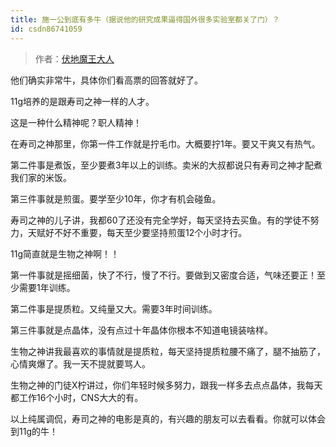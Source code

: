 ```yaml
---
title: 施一公到底有多牛（据说他的研究成果逼得国外很多实验室都关了门）？
id: csdn86741059
---
```


> 作者：[伏地魔王大人](https://www.zhihu.com/question/36553777/answer/250683981)

他们确实非常牛，具体你们看高票的回答就好了。

11g培养的是跟寿司之神一样的人才。

这是一种什么精神呢？职人精神！

在寿司之神那里，你第一件工作就是拧毛巾。大概要拧1年。要又干爽又有热气。

第二件事是煮饭，至少要煮3年以上的训练。卖米的大叔都说只有寿司之神才配煮我们家的米饭。

第三件事就是煎蛋。要学至少10年，你才有机会碰鱼。

寿司之神的儿子讲，我都60了还没有完全学好，每天坚持去买鱼。有的学徒不努力，天赋好不好不重要，每天至少要坚持煎蛋12个小时才行。

11g简直就是生物之神啊！！

第一件事就是摇细菌，快了不行，慢了不行。要做到又密度合适，气味还要正！至少需要1年训练。

第二件事是提质粒。又纯量又大。需要3年时间训练。

第三件事就是点晶体，没有点过十年晶体你根本不知道电镜装啥样。

生物之神讲我最喜欢的事情就是提质粒，每天坚持提质粒腰不痛了，腿不抽筋了，心情爽爆了。我一天不提就要骂人。

生物之神的门徒X柠讲过，你们年轻时候多努力，跟我一样多去点点晶体，我每天都工作16个小时，CNS大大的有。

以上纯属调侃，寿司之神的电影是真的，有兴趣的朋友可以去看看。你就可以体会到11g的牛！